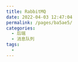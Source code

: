```yaml
---
title: RabbitMQ
date: 2022-04-03 12:47:04
permalink: /pages/ba5ae5/
categories:
  - 后端
  - 消息队列
tags:
  - 
---
```

